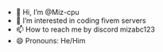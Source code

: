 - 👋 Hi, I’m @Miz-cpu
- 👀 I’m interested in coding fivem servers
- 📫 How to reach me by discord mizabc123
- 😄 Pronouns: He/Him
